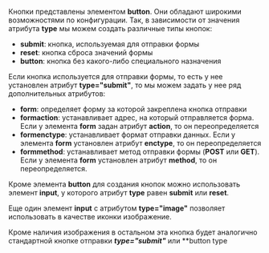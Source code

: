 Кнопки представлены элементом **button**. Они обладают широкими возможностями по конфигурации. Так, в зависимости от значения атрибута **type** мы можем создать различные типы кнопок:
- **submit**: кнопка, используемая для отправки формы
- **reset**: кнопка сброса значений формы
- **button**: кнопка без какого-либо специального назначения

Если кнопка используется для отправки формы, то есть у нее установлен атрибут **type="submit"**, то мы можем задать у нее ряд дополнительных атрибутов:
- **form**: определяет форму за которой закреплена кнопка отправки
- **formaction**: устанавливает адрес, на который отправляется форма.
	Если у элемента **form** задан атрибут **action**, то он переопределяется
- **formenctype**: устанавливает формат отправки данных. 
	Если у элемента **form** установлен атрибут **enctype**, то он переопределяется
- **formmethod**: устанавливает метод отправки формы (**POST** или **GET**). 
	Если у элемента **form** установлен атрибут **method**, то он переопределяется.

Кроме элемента **button** для создания кнопок можно использовать элемент **input**, у которого атрибут **type** равен **submit** или **reset**.

Еще один элемент **input** с атрибутом **type="image"** позволяет использовать в качестве иконки изображение.

Кроме наличия изображения в остальном эта кнопка будет аналогично стандартной кнопке отправки ***type="submit"*** или **button type